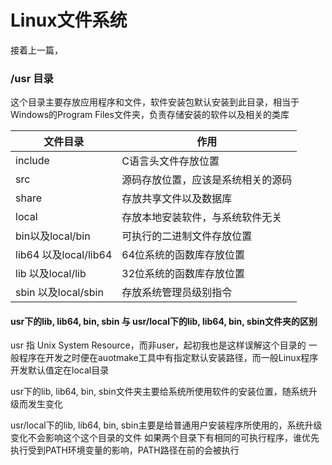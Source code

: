 # Linux文件系统
接着上一篇，
### /usr 目录
这个目录主要存放应用程序和文件，软件安装包默认安装到此目录，相当于Windows的Program Files文件夹，负责存储安装的软件以及相关的类库

|文件目录|作用|
|----|----|
|include|C语言头文件存放位置|
|src|源码存放位置，应该是系统相关的源码|
|share|存放共享文件以及数据库|
|local|存放本地安装软件，与系统软件无关|
|bin以及local/bin|可执行的二进制文件存放位置|
|lib64 以及local/lib64|64位系统的函数库存放位置|
|lib 以及local/lib|32位系统的函数库存放位置|
|sbin 以及local/sbin|存放系统管理员级别指令|
#### usr下的lib, lib64, bin, sbin 与 usr/local下的lib, lib64, bin, sbin文件夹的区别
usr 指 Unix System Resource，而非user，起初我也是这样误解这个目录的
一般程序在开发之时便在auotmake工具中有指定默认安装路径，而一般Linux程序开发默认值定在local目录

usr下的lib, lib64, bin, sbin文件夹主要给系统所使用软件的安装位置，随系统升级而发生变化

usr/local下的lib, lib64, bin, sbin主要是给普通用户安装程序所使用的，系统升级变化不会影响这个这个目录的文件
如果两个目录下有相同的可执行程序，谁优先执行受到PATH环境变量的影响，PATH路径在前的会被执行